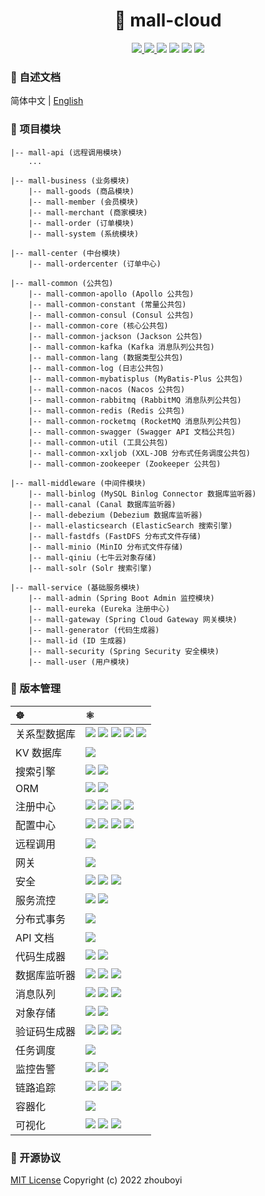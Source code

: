 <h1 align="center">🏪 mall-cloud</h1>

<p align="center">
<a target="_blank" href="https://github.com/zhouboyi1998/mall-cloud"> 
<img src="https://img.shields.io/github/stars/zhouboyi1998/mall-cloud?logo=github">
</a>
<a target="_blank" href="https://opensource.org/licenses/MIT"> 
<img src="https://img.shields.io/badge/license-MIT-red"> 
</a>
<img src="https://img.shields.io/badge/JDK-8-crimson">
<img src="https://img.shields.io/badge/Spring Boot-2.3.12.RELEASE-brightener">
<img src="https://img.shields.io/badge/Spring Cloud-Hoxton.SR12-brightener">
<img src="https://img.shields.io/badge/Spring Cloud Alibaba-2.2.9.RELEASE-brightener">
</p>

### 📖 自述文档

简体中文 | [English](./README.en.md)

### 💼 项目模块

```
|-- mall-api (远程调用模块)
    ...

|-- mall-business (业务模块)
    |-- mall-goods (商品模块)
    |-- mall-member (会员模块)
    |-- mall-merchant (商家模块)
    |-- mall-order (订单模块)
    |-- mall-system (系统模块)

|-- mall-center (中台模块)
    |-- mall-ordercenter (订单中心)

|-- mall-common (公共包)
    |-- mall-common-apollo (Apollo 公共包)
    |-- mall-common-constant (常量公共包)
    |-- mall-common-consul (Consul 公共包)
    |-- mall-common-core (核心公共包)
    |-- mall-common-jackson (Jackson 公共包)
    |-- mall-common-kafka (Kafka 消息队列公共包)
    |-- mall-common-lang (数据类型公共包)
    |-- mall-common-log (日志公共包)
    |-- mall-common-mybatisplus (MyBatis-Plus 公共包)
    |-- mall-common-nacos (Nacos 公共包)
    |-- mall-common-rabbitmq (RabbitMQ 消息队列公共包)
    |-- mall-common-redis (Redis 公共包)
    |-- mall-common-rocketmq (RocketMQ 消息队列公共包)
    |-- mall-common-swagger (Swagger API 文档公共包)
    |-- mall-common-util (工具公共包)
    |-- mall-common-xxljob (XXL-JOB 分布式任务调度公共包)
    |-- mall-common-zookeeper (Zookeeper 公共包)

|-- mall-middleware (中间件模块)
    |-- mall-binlog (MySQL Binlog Connector 数据库监听器)
    |-- mall-canal (Canal 数据库监听器)
    |-- mall-debezium (Debezium 数据库监听器)
    |-- mall-elasticsearch (ElasticSearch 搜索引擎)
    |-- mall-fastdfs (FastDFS 分布式文件存储)
    |-- mall-minio (MinIO 分布式文件存储)
    |-- mall-qiniu (七牛云对象存储)
    |-- mall-solr (Solr 搜索引擎)

|-- mall-service (基础服务模块)
    |-- mall-admin (Spring Boot Admin 监控模块)
    |-- mall-eureka (Eureka 注册中心)
    |-- mall-gateway (Spring Cloud Gateway 网关模块)
    |-- mall-generator (代码生成器)
    |-- mall-id (ID 生成器)
    |-- mall-security (Spring Security 安全模块)
    |-- mall-user (用户模块)
```

### 🧬 版本管理

| ☸ | ⚛ |
| :--- | :--- |
| 关系型数据库 | <img src="https://img.shields.io/badge/MySQL-8.0.19-royalblue"> <img src="https://img.shields.io/badge/MariaDB-11.1.2-peru"> <img src="https://img.shields.io/badge/PostgreSQL-14.3-royalblue"> <img src="https://img.shields.io/badge/SQL Server-2022-yellow"> <img src="https://img.shields.io/badge/Oracle XE-21c-crimson"> |
| KV 数据库 | <img src="https://img.shields.io/badge/Redis-3.2.100-crimson"> |
| 搜索引擎 | <img src="https://img.shields.io/badge/ElasticSearch-7.6.2-darkturquoise"> <img src="https://img.shields.io/badge/Solr-8.11.1-orangered"> |
| ORM | <img src="https://img.shields.io/badge/MyBatis Plus-3.4.1-dodgerblue"> <img src="https://img.shields.io/badge/Spring Data--brightener"> |
| 注册中心 | <img src="https://img.shields.io/badge/Eureka--brightener"> <img src="https://img.shields.io/badge/Nacos-2.0.3-deepskyblue"> <img src="https://img.shields.io/badge/Zookeeper-3.6.3-forestgreen"> <img src="https://img.shields.io/badge/Consul-1.17.0-mediumvioletred"> |
| 配置中心 | <img src="https://img.shields.io/badge/Apollo-2.1.0-darkseagreen"> <img src="https://img.shields.io/badge/Nacos-2.0.3-deepskyblue"> <img src="https://img.shields.io/badge/Zookeeper-3.6.3-forestgreen"> <img src="https://img.shields.io/badge/Consul-1.17.0-mediumvioletred"> |
| 远程调用 | <img src="https://img.shields.io/badge/OpenFeign--brightener"> |
| 网关 | <img src="https://img.shields.io/badge/Spring Cloud Gateway--brightener"> |
| 安全 | <img src="https://img.shields.io/badge/Spring Security--brightener"> <img src="https://img.shields.io/badge/Spring Cloud Oauth2--brightener"> <img src="https://img.shields.io/badge/Nimbus JOSE JWT-8.16-deepskyblue"> |
| 服务流控 | <img src="https://img.shields.io/badge/Hystrix--brightener"> <img src="https://img.shields.io/badge/Sentinel-1.8.1-royalblue"> |
| 分布式事务 | <img src="https://img.shields.io/badge/Seata-1.5.2-royalblue"> |
| API 文档 | <img src="https://img.shields.io/badge/Knife4J-2.0.9-orangered"> |
| 代码生成器 | <img src="https://img.shields.io/badge/MyBatis Generator-1.4.0-crimson"> <img src="https://img.shields.io/badge/MyBatis Plus Generator-3.4.1-dodgerblue"> |
| 数据库监听器 | <img src="https://img.shields.io/badge/MySQL Binlog Connector-0.21.0-royalblue"> <img src="https://img.shields.io/badge/Canal-1.1.5-darkorange"> <img src="https://img.shields.io/badge/Debezium-1.5.4.Final-mediumspringgreen"> |
| 消息队列 | <img src="https://img.shields.io/badge/RabbitMQ-3.6.5-orange"> <img src="https://img.shields.io/badge/RocketMQ-4.9.3-darkorange"> <img src="https://img.shields.io/badge/Kafka-3.4.0-mediumturquoise"> |
| 对象存储 | <img src="https://img.shields.io/badge/MinIO-8.3.4-crimson"> <img src="https://img.shields.io/badge/FastDFS-1.27.0.0-darkorange"> |
| 验证码生成器 | <img src="https://img.shields.io/badge/Kaptcha-1.1.0-blue"> <img src="https://img.shields.io/badge/Easy Captcha-1.6.2-blue"> <img src="https://img.shields.io/badge/Hutool Captcha-5.0.4-blue"> |
| 任务调度 | <img src="https://img.shields.io/badge/XXL JOB-2.4.0-mediumseagreen"> |
| 监控告警 | <img src="https://img.shields.io/badge/Prometheus-2.43.0-orange"> <img src="https://img.shields.io/badge/Spring Boot Admin-2.3.1-seagreen"> |
| 链路追踪 | <img src="https://img.shields.io/badge/SkyWalking-9.0.0-blue"> <img src="https://img.shields.io/badge/Sleuth--brightener"> <img src="https://img.shields.io/badge/Zipkin-2.24.3-orange"> |
| 容器化 | <img src="https://img.shields.io/badge/Docker--deepskyblue"> |
| 可视化 | <img src="https://img.shields.io/badge/Kibana-7.6.2-darkturquoise"> <img src="https://img.shields.io/badge/ElasticSearch Head--darkturquoise"> <img src="https://img.shields.io/badge/Kafka UI Lite-1.2.11-deepgreen"> |

### 📜 开源协议

[MIT License](https://opensource.org/licenses/MIT) Copyright (c) 2022 zhouboyi
